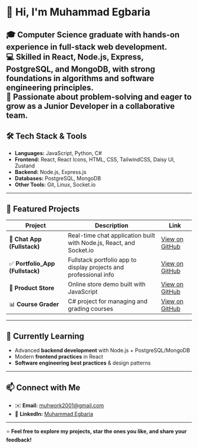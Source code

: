 # 👋 Hi, I'm Muhammad Egbaria

🎓 Computer Science graduate with hands-on experience in **full-stack web development**.  
💻 Skilled in **React, Node.js, Express, PostgreSQL, and MongoDB**, with strong foundations in algorithms and software engineering principles.  
🚀 Passionate about problem-solving and eager to grow as a **Junior Developer** in a collaborative team.  
---

## 🛠️ Tech Stack & Tools

- **Languages:** JavaScript, Python, C#
- **Frontend:** React, React Icons, HTML, CSS, TailwindCSS, Daisy UI, Zustand
- **Backend:** Node.js, Express.js  
- **Databases:** PostgreSQL, MongoDB  
- **Other Tools:** Git, Linux, Socket.io  

---

## 📌 Featured Projects

| Project | Description | Link |
|---------|-------------|------|
| 💬 **Chat App (Fullstack)** | Real-time chat application built with Node.js, React, and Socket.io | [View on GitHub](https://github.com/MuhammadEgb1/CHAT-APP) |
| ✅ **Portfolio_App (Fullstack)** | Fullstack portfolio app to display projects and professional info | [View on GitHub](https://github.com/Muhammadegb1/Portfolio_App.git) |
| 🛒 **Product Store** | Online store demo built with JavaScript | [View on GitHub](https://github.com/MuhammadEgb1/ProductStore) |
| 📊 **Course Grader** | C# project for managing and grading courses | [View on GitHub](https://github.com/MuhammadEgb1/CourseGrader) |

---

## 🌱 Currently Learning

- Advanced **backend development** with Node.js + PostgreSQL/MongoDB  
- Modern **frontend practices** in React  
- **Software engineering best practices** & design patterns  

---

## 📫 Connect with Me

- ✉️ **Email:** muhwork2001@gmail.com
- 💼 **LinkedIn:** [Muhammad Egbaria](https://linkedin.com/in/muhammad-egbaria)

---

⭐ **Feel free to explore my projects, star the ones you like, and share your feedback!**
